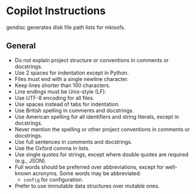 # Copilot Instructions

gendisc generates disk file path lists for mkisofs.

## General

- Do not explain project structure or conventions in comments or docstrings.
- Use 2 spaces for indentation except in Python.
- Files must end with a single newline character.
- Keep lines shorter than 100 characters.
- Line endings must be Unix-style (LF).
- Use UTF-8 encoding for all files.
- Use spaces instead of tabs for indentation.
- Use British spelling in comments and docstrings.
- Use American spelling for all identifiers and string literals, except in docstrings.
- Never mention the spelling or other project conventions in comments or docstrings.
- Use full sentences in comments and docstrings.
- Use the Oxford comma in lists.
- Use single quotes for strings, except where double quotes are required (e.g., JSON).
- Full words should be preferred over abbreviations, except for well-known acronyms. Some words may
  be abbreviated:
  - `config` for configuration.
- Prefer to use immutable data structures over mutable ones.
